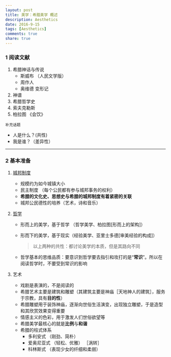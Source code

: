 ```yaml
---
layout: post
title: 美学：希腊美学 概述
description: Aesthetics
date: 2016-9-15
tags: [Aesthetics]
comments: true
share: true
---
```


### 1 阅读文献

1. 希腊神话与传说
   - 斯威布 （人民文学版）
   - 周作人
   - 奥维德 变形记
2. 神谱
3. 希腊哲学史
4. 索夫克勒斯
5. 柏拉图 《会饮》

`补充话题`

- 人是什么？(共性)
- 我是谁？（差异性）

-----

### 2 基本准备

1. [城邦制度](https://en.wikipedia.org/wiki/Polis)

   - 规模约为如今城镇大小
   - 民主制度 （每个公民都有参与城邦事务的权利）
   - **希腊的文化史、思想史与希腊的城邦制度有着紧密的关联**
   - 城邦公民德性的培养（艺术，诗和音乐）
2. [哲学](https://en.wikipedia.org/wiki/Ancient_Greek_philosophy)
   - 形而上的美学，基于哲学 （哲学美学、柏拉图[形而上的架构]）

   - 形而下的美学，基于现实（经验美学、亚里士多德[审美经验的构成]）

     > 以上两种的共性：都讨论美学的本质，但是其路向不同

   - 哲学基本的思维品质：要意识到哲学要去指引和攻打的是“**常识**”。所以在阅读哲学时，不要受到常识的影响
3. 艺术
   - 戏剧是表演的，不是阅读的
   - 希腊艺术主要是建筑和雕塑（其建筑主要是神庙［天地神人的建筑］，服务于宗教，具有**目的性**）
   - 希腊雕塑用于装饰神庙，逐渐向世俗生活演变，出现独立雕塑，于是造型和其欣赏效果变得重要
   - 情感主义的色彩，用于激发人们世俗欲望等
   - 希腊美学最核心的就是**比例**与**和谐**
   - 希腊的柱式体系
     - 多利安式 （刚劲、简朴）
     - 爱奥尼亚式 （轻松、优雅） ［涡转］
     - 科林斯式 （表现少女的纤细和柔弱）


### 

